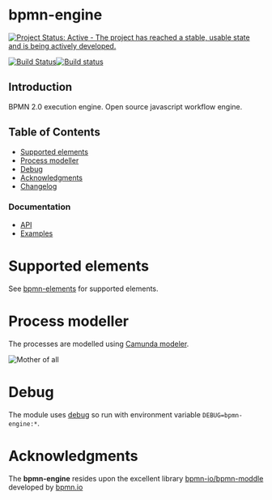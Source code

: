 bpmn-engine
===========

[![Project Status: Active - The project has reached a stable, usable state and is being actively developed.](http://www.repostatus.org/badges/latest/active.svg)](http://www.repostatus.org/#active)

[![Build Status](https://travis-ci.org/paed01/bpmn-engine.svg)](https://travis-ci.org/paed01/bpmn-engine)[![Build status](https://ci.appveyor.com/api/projects/status/670n39fivq1g3nu5?svg=true)](https://ci.appveyor.com/project/paed01/bpmn-engine)

## Introduction
BPMN 2.0 execution engine. Open source javascript workflow engine.

## Table of Contents
- [Supported elements](#supported-elements)
- [Process modeller](#process-modeller)
- [Debug](#debug)
- [Acknowledgments](#acknowledgments)
- [Changelog](/Changelog.md)

### Documentation
- [API](/docs/API.md)
- [Examples](/docs/Examples.md)

# Supported elements

See [bpmn-elements](https://github.com/paed01/bpmn-elements) for supported elements.

# Process modeller

The processes are modelled using [Camunda modeler](https://camunda.org/bpmn/tool/).

![Mother of all](https://raw.github.com/paed01/bpmn-engine/master/images/mother-of-all.png)

# Debug

The module uses [debug](github.com/visionmedia/debug) so run with environment variable `DEBUG=bpmn-engine:*`.

# Acknowledgments

The **bpmn-engine** resides upon the excellent library [bpmn-io/bpmn-moddle](https://github.com/bpmn-io/bpmn-moddle) developed by [bpmn.io](http://bpmn.io/)
